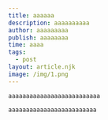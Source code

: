 ```yaml
---
title: aaaaaa
description: aaaaaaaaaa
author: aaaaaaaaa
publish: aaaaaaaa
time: aaaa
tags:
  - post
layout: article.njk
image: /img/1.png
---
```

`aaaaaaaaaaaaaaaaaaaaaaaaaa`

```
aaaaaaaaaaaaaaaaaaaaaaaaa
```

